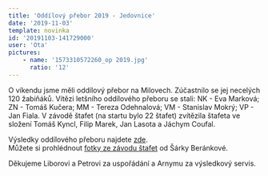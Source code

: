 ```yaml
---
title: 'Oddílový přebor 2019 - Jedovnice'
date: '2019-11-03'
template: novinka
id: '20191103-141729000'
user: 'Ota'
pictures:
    - name: '1573310572260_op 2019.jpg'
      ratio: '12'
---
```

O víkendu jsme měli oddílový přebor na Milovech. Zúčastnilo se jej necelých 120 žabiňáků. Vítězi letšního oddílového přeboru se stali: NK - Eva Marková; ZN - Tomáš Kučera; MM - Tereza Odehnalová; VM - Stanislav Mokrý; VP - Jan Fiala. V závodě štafet (na startu bylo 22 štafet) zvítězila štafeta ve složení Tomáš Kyncl, Filip Marek, Jan Lasota a Jáchym Coufal.

Výsledky oddílového přeboru najdete [zde](http://zbm.eob.cz/op/op2019/protokol.htm).  
Můžete si prohlédnout [fotky ze závodu štafet](https://mirathemiller.rajce.idnes.cz/Oddilovy_prebor_2019/) od Šárky Beránkové.

Děkujeme Liborovi a Petrovi za uspořádání a Arnymu za výsledkový servis.
